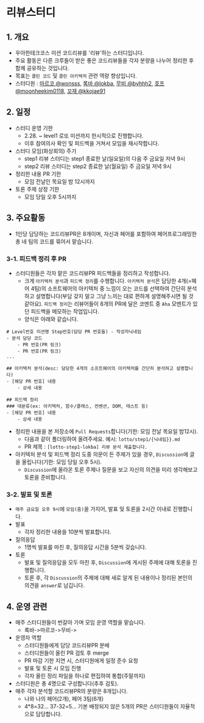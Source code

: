# 리뷰스터디

## 1. 개요

- 우아한테크코스 미션 코드리뷰를 '리뷰'하는 스터디입니다.
- 주요 활동은 다른 크루들이 받은 좋은 코드리뷰들을 각자 분량을 나누어 정리한 후 함께 공유하는 것입니다.
- 목표는 `클린 코드` 및 `클린 아키텍처` 관련 역량 향상입니다.
- 스터디원 : [마르코 @wonsss](https://github.com/wonsss), [록바 @lokba](https://github.com/lokba), [무비 @byhhh2](https://github.com/byhhh2), [호프 @moonheekim0118](https://github.com/moonheekim0118), [꼬재 @kkojae91](https://github.com/kkojae91)

## 2. 일정

- 스터디 운영 기한
  - 2.28. ~ level1 로또 미션까지 한시적으로 진행합니다.
  - 이후 참여의사 확인 및 피드백을 거쳐서 모임을 재시작합니다.
- 스터디 모임(화상회의) 주기
  - step1 리뷰 스터디는 step1 종료한 날(일요일)의 다음 주 금요일 저녁 9시
  - step2 리뷰 스터디는 step2 종료한 날(월요일) 주 금요일 저녁 9시
- 정리한 내용 PR 기한
  - 모임 전날인 목요일 밤 12시까지
- 토론 주제 상정 기한
  - 모임 당일 오후 5시까지

## 3. 주요활동

- 1인당 담당하는 코드리뷰PR은 8개이며, 자신과 페어를 포함하여 페어프로그래밍한 총 네 팀의 코드를 묶어서 맡습니다.

### 3-1. 피드백 정리 후 PR

- 스터디원들은 각자 맡은 코드리뷰PR 피드백들을 정리하고 작성합니다.
  - 크게 `아키텍처 분석`과 `피드백 정리`를 수행합니다. `아키텍처 분석`은 담당한 4개(=페어 4팀)의 소프트웨어의 아키텍처 중 느낌이 오는 코드를 선택하여 간단히 분석하고 설명합니다(부담 갖지 말고 그냥 느끼는 대로 편하게 설명해주시면 될 것 같아요). `피드백 정리`는 리뷰어들이 8개의 PR에 달은 코멘트 중 `Aha` 모멘트가 있던 피드백을 메모하는 작업입니다.
  - 양식은 아래와 같습니다.

```plain
# Level번호 미션명 Step번호(담당 PR 번호들) - 작성자닉네임
- 분석 담당 코드
    - PR 번호(PR 링크)
    - PR 번호(PR 링크)
...

## 아키텍처 분석(desc: 담당한 4개의 소프트웨어의 아키텍처를 간단히 분석하고 설명합니다)
- [해당 PR 번호] 내용
    - 상세 내용

## 피드백 정리
### 대분류(ex: 아키텍처, 함수/클래스, 컨벤션, DOM, 테스트 등)
- [해당 PR 번호] 내용
    - 상세 내용
```

- 정리한 내용을 본 저장소에 `Pull Requests`합니다(기한: 모임 전날 목요일 밤12시).
  - 다음과 같이 폴더링하여 올려주세요. 예시: `lotto/step1/{닉네임}}.md`
  - PR 제목 : `[lotto-step1-lokba] 리뷰 분석 제출합니다.`
- 아키텍처 분석 및 피드백 정리 도중 의문이 든 주제가 있을 경우, `Discussion`에 글을 올립니다(기한: 모임 당일 오후 5시).
  - `Discussion`에 올라온 토론 주제나 질문을 보고 자신의 의견을 미리 생각해보고 토론을 준비합니다.

### 3-2. 발표 및 토론

- `매주 금요일 오후 9시`에 `모임(줌)`을 가지어, 발표 및 토론을 2시간 이내로 진행합니다.
- 발표
  - 각자 정리한 내용을 10분씩 발표합니다.
- 질의응답
  - 1명씩 발표를 마친 후, 질의응답 시간을 5분씩 갖습니다.
- 토론
  - 발표 및 질의응답을 모두 마친 후, `Discussion`에 게시된 주제에 대해 토론을 진행합니다.
  - 토론 후, 각 `Discussion`의 주제에 대해 새로 알게 된 내용이나 정리된 본인의 의견을 `answer`로 남깁니다.

## 4. 운영 관련

- 매주 스터디원들이 번갈아 가며 모임 운영 역할을 맡습니다.
  - 록바->마르코->무비->
- 운영자 역할
  - 스터디원들에게 담당 코드리뷰PR 분배
  - 스터디원들이 올린 PR 검토 후 merge
  - PR 마감 기한 지연 시, 스터디원에게 일정 준수 요청
  - 발표 및 토론 시 모임 진행
  - 각자 올린 정리 파일을 하나로 편집하여 통합(주말까지)
- 스터디원은 총 4명으로 구성합니다(추후 검토).
- 매주 각자 분석할 코드리뷰PR의 분량은 8개입니다.
  - 나와 나의 페어(2개), 페어 3팀(6개)
  - 4*8=32... 37-32=5... 기본 배정되지 않은 5개의 PR은 스터디원들이 자율적으로 담당합니다.
